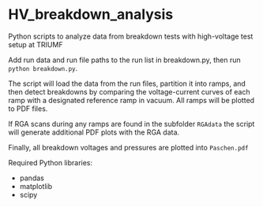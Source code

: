 # HV_breakdown_analysis
Python scripts to analyze data from breakdown tests with high-voltage test setup at TRIUMF

Add run data and run file paths to the run list in breakdown.py, then run `python breakdown.py`.

The script will load the data from the run files, partition it into ramps, and then detect breakdowns by comparing the voltage-current curves of each ramp with a designated reference ramp in vacuum. All ramps will be plotted to PDF files.

If RGA scans during any ramps are found in the subfolder `RGAdata` the script will generate additional PDF plots with the RGA data.

Finally, all breakdown voltages and pressures are plotted into `Paschen.pdf`

Required Python libraries:
- pandas
- matplotlib
- scipy
